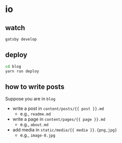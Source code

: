 # io

## watch

```sh
gatsby develop
```

## deploy

```sh
cd blog
yarn run deploy
```

## how to write posts

Suppose you are in `blog`

- write a post in `content/posts/{{ post }}.md`
  - e.g., `readme.md`
- write a page in `content/pages/{{ page }}.md`
  - e.g., `about.md`
- add media in `static/media/{{ media }}.{png,jpg}`
  - e.g., `image-0.jpg`

